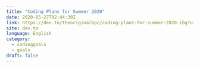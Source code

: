 ```yaml
---
title: "Coding Plans for Summer 2020"
date: 2020-05-27T02:44:30Z
link: https://dev.to/theoriginalbpc/coding-plans-for-summer-2020-ibg?utm_medium=RSS&utm_source=news.12bit.vn
site: dev.to
language: English
category:
  - codinggoals
  - goals
draft: false
---
```

